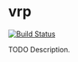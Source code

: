 # vrp

[![Build Status](https://travis-ci.org/ocramz/vrp.png)](https://travis-ci.org/ocramz/vrp)

TODO Description.
